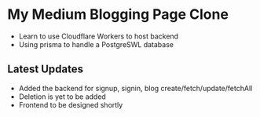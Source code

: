 # My Medium Blogging Page Clone

- Learn to use Cloudflare Workers to host backend
- Using prisma to handle a PostgreSWL database

## Latest Updates

- Added the backend for signup, signin, blog create/fetch/update/fetchAll
- Deletion is yet to be added
- Frontend to be designed shortly
